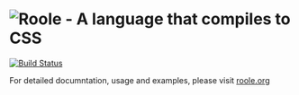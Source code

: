 # ![Roole - A language that compiles to CSS](http://roole.org/img/logo.png)

[![Build Status](https://travis-ci.org/curvedmark/roole.png?branch=master)](https://travis-ci.org/curvedmark/roole)

For detailed documntation, usage and examples, please visit [roole.org](http://roole.org)